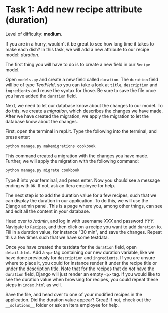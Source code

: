 # Task 1: Add new recipe attribute (duration)

Level of difficulty: **medium**.

If you are in a hurry, wouldn't it be great to see how long time it takes to make each dish? In this task, we will add a new attribute to our recipe model: _duration_.

The first thing you will have to do is to create a new field in our `Recipe` model.

Open `models.py` and create a new field called `duration`. The `duration` field will be of type _TextField_, so you can take a look at `title`, `description` and `ingredients` and reuse the syntax for those. Be sure to save the file once you have added the `duration` field.

Next, we need to let our database know about the changes to our model. To do this, we create a _migration_, which describes the changes we have made. After we have created the migration, we apply the migration to let the database know about the changes.

<!-- Sjekk ut hvordan dette gjøres i repl.it -->

First, open the terminal in repl.it. Type the following into the terminal, and press enter:

```python
python manage.py makemigrations cookbook
```

This command created a migration with the changes you have made. Further, we will apply the migration with the following command:

```python
python manage.py migrate cookbook
```

Type it into your terminal, and press enter. Now you should see a message ending with `OK`. If not, ask an Itera employee for help.

The next step is to add the duration value for a few recipes, such that we can display the duration in our application. To do this, we will use the Django admin panel. This is a page where you, among other things, can see and edit all the content in your database.

Head over to _/admin_, and log in with username _XXX_ and password _YYY_. Navigate to `Recipes`, and then click on a recipe you want to add `duration` to. Fill in a duration value, for instance "30 min", and save the changes. Repeat this a few times such that we have some testdata.

Once you have created the testdata for the `duration` field, open `detail.html`. Add a `<p>` tag containing our new duration variable, like we have done previously for `description` and `ingredients`. If you are unsure where to place it, you could for instance render it under the recipe title or under the description title. Note that for the recipes that do _not_ have the `duration` field, Django will just render an empty `<p>` tag. If you would like to see the duration value when browsing for recipes, you could repeat these steps in `index.html` as well.

Save the file, and head over to one of your modified recipes in the application. Did the duration value appear? Great! If not, check out the `__solutions__` folder or ask an Itera employee for help.
